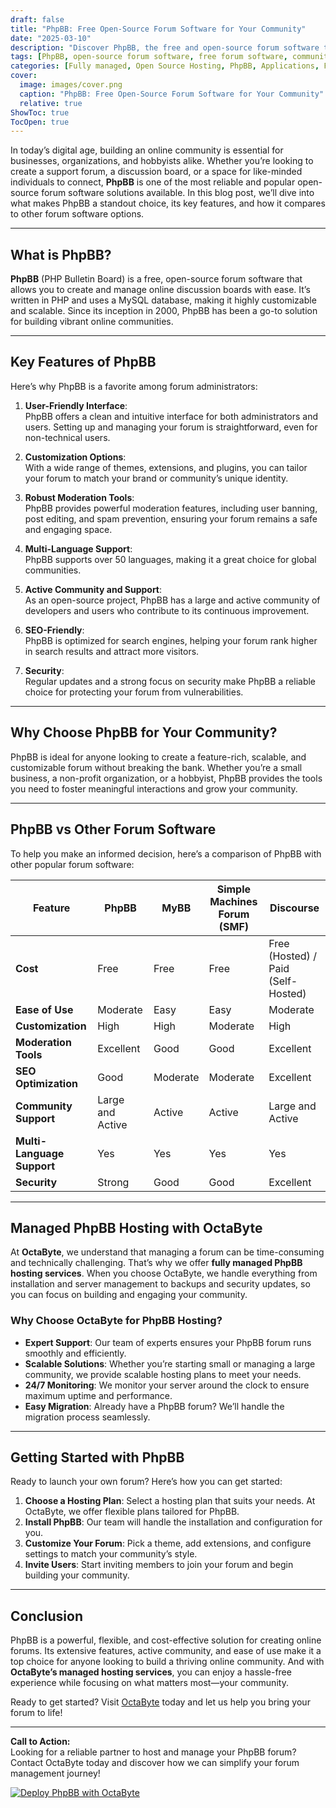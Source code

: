 ```yaml
---
draft: false
title: "PhpBB: Free Open-Source Forum Software for Your Community"
date: "2025-03-10"
description: "Discover PhpBB, the free and open-source forum software that empowers communities to connect, share, and grow. Learn why PhpBB is a top choice for building online forums, its key features, and how it compares to other popular forum software."
tags: [PhpBB, open-source forum software, free forum software, community forum, PhpBB features, PhpBB vs other forum software, managed PhpBB hosting, OctaByte, open-source software hosting]
categories: [Fully managed, Open Source Hosting, PhpBB, Applications, Forum Community]
cover:
  image: images/cover.png
  caption: "PhpBB: Free Open-Source Forum Software for Your Community"
  relative: true
ShowToc: true
TocOpen: true
---
```



In today’s digital age, building an online community is essential for businesses, organizations, and hobbyists alike. Whether you’re looking to create a support forum, a discussion board, or a space for like-minded individuals to connect, **PhpBB** is one of the most reliable and popular open-source forum software solutions available. In this blog post, we’ll dive into what makes PhpBB a standout choice, its key features, and how it compares to other forum software options.

---

## What is PhpBB?

**PhpBB** (PHP Bulletin Board) is a free, open-source forum software that allows you to create and manage online discussion boards with ease. It’s written in PHP and uses a MySQL database, making it highly customizable and scalable. Since its inception in 2000, PhpBB has been a go-to solution for building vibrant online communities.

---

## Key Features of PhpBB

Here’s why PhpBB is a favorite among forum administrators:

1. **User-Friendly Interface**:  
   PhpBB offers a clean and intuitive interface for both administrators and users. Setting up and managing your forum is straightforward, even for non-technical users.

2. **Customization Options**:  
   With a wide range of themes, extensions, and plugins, you can tailor your forum to match your brand or community’s unique identity.

3. **Robust Moderation Tools**:  
   PhpBB provides powerful moderation features, including user banning, post editing, and spam prevention, ensuring your forum remains a safe and engaging space.

4. **Multi-Language Support**:  
   PhpBB supports over 50 languages, making it a great choice for global communities.

5. **Active Community and Support**:  
   As an open-source project, PhpBB has a large and active community of developers and users who contribute to its continuous improvement.

6. **SEO-Friendly**:  
   PhpBB is optimized for search engines, helping your forum rank higher in search results and attract more visitors.

7. **Security**:  
   Regular updates and a strong focus on security make PhpBB a reliable choice for protecting your forum from vulnerabilities.

---

## Why Choose PhpBB for Your Community?

PhpBB is ideal for anyone looking to create a feature-rich, scalable, and customizable forum without breaking the bank. Whether you’re a small business, a non-profit organization, or a hobbyist, PhpBB provides the tools you need to foster meaningful interactions and grow your community.

---

## PhpBB vs Other Forum Software

To help you make an informed decision, here’s a comparison of PhpBB with other popular forum software:

| Feature                | PhpBB               | MyBB                | Simple Machines Forum (SMF) | Discourse          |
|------------------------|---------------------|---------------------|-----------------------------|--------------------|
| **Cost**               | Free                | Free                | Free                        | Free (Hosted) / Paid (Self-Hosted) |
| **Ease of Use**         | Moderate            | Easy                | Easy                        | Moderate           |
| **Customization**       | High                | High                | Moderate                    | High               |
| **Moderation Tools**    | Excellent           | Good                | Good                        | Excellent          |
| **SEO Optimization**    | Good                | Moderate            | Moderate                    | Excellent          |
| **Community Support**   | Large and Active    | Active              | Active                      | Large and Active   |
| **Multi-Language Support** | Yes               | Yes                 | Yes                         | Yes                |
| **Security**            | Strong              | Good                | Good                        | Excellent          |

---

## Managed PhpBB Hosting with OctaByte

At **OctaByte**, we understand that managing a forum can be time-consuming and technically challenging. That’s why we offer **fully managed PhpBB hosting services**. When you choose OctaByte, we handle everything from installation and server management to backups and security updates, so you can focus on building and engaging your community.

### Why Choose OctaByte for PhpBB Hosting?

- **Expert Support**: Our team of experts ensures your PhpBB forum runs smoothly and efficiently.  
- **Scalable Solutions**: Whether you’re starting small or managing a large community, we provide scalable hosting plans to meet your needs.  
- **24/7 Monitoring**: We monitor your server around the clock to ensure maximum uptime and performance.  
- **Easy Migration**: Already have a PhpBB forum? We’ll handle the migration process seamlessly.  

---

## Getting Started with PhpBB

Ready to launch your own forum? Here’s how you can get started:

1. **Choose a Hosting Plan**: Select a hosting plan that suits your needs. At OctaByte, we offer flexible plans tailored for PhpBB.  
2. **Install PhpBB**: Our team will handle the installation and configuration for you.  
3. **Customize Your Forum**: Pick a theme, add extensions, and configure settings to match your community’s style.  
4. **Invite Users**: Start inviting members to join your forum and begin building your community.  

---

## Conclusion

PhpBB is a powerful, flexible, and cost-effective solution for creating online forums. Its extensive features, active community, and ease of use make it a top choice for anyone looking to build a thriving online community. And with **OctaByte’s managed hosting services**, you can enjoy a hassle-free experience while focusing on what matters most—your community.

Ready to get started? Visit [OctaByte](https://octabyte.io) today and let us help you bring your forum to life!

---

**Call to Action:**  
Looking for a reliable partner to host and manage your PhpBB forum? Contact OctaByte today and discover how we can simplify your forum management journey!

[![Deploy PhpBB with OctaByte](/images/deploy-on-octabyte.png)](https://octabyte.io/fully-managed-open-source-services/applications/forum-community/phpbb)